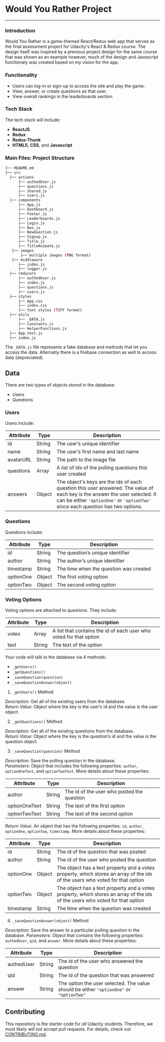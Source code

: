 # Would You Rather Project
-----

### Introduction

Would You Rather is a game-themed React/Redux web app that serves as the final assessment project for Udacity's React & Redux course. The design itself was inspired by a previous project design for the same course that was shown as an example however, much of the design and Javascript functionaly was created based on my vision for the app.

### Functionality

* Users can log-in or sign-up to access the site and play the game. 
* View, answer, or create questions as that user. 
* View overall rankings in the leaderboards section.

### Tech Stack

The tech stack will include:

* **ReactJS** 
* **Redux** 
* **Redux-Thunk** 
* **HTML5**, **CSS**, and **Javascript** 

### Main Files: Project Structure

  ```sh
  ├── README.md
  ├── src
    ├── actions 
        ├── authedUser.js
        ├── questions.js
        ├── shared.js
        ├── users.js
    ├── components
        ├── App.js
        ├── Dashboard.js
        ├── Footer.js
        ├── Leaderboards.js
        ├── Login.js
        ├── Nav.js
        ├── NewQuestion.js
        ├── Signup.js
        ├── Title.js
        ├── TitleAnimate.js
     ├── images
         ├── multiple images (PNG format)
     ├── middleware
        ├── index.js
        ├── logger.js
    ├── reducers
        ├── authedUser.js
        ├── index.js
        ├── questions.js
        ├── users.js
    ├── styles
        ├── App.css
        ├── index.css
        ├── font styles (TIFF format)
    ├── utils
        ├── _DATA.js
        ├── Constants.js
        ├── HelperFunctions.js
    ├── App.test.js
    ├── index.js
```

The `_DATA.js` file represents a fake database and methods that let you access the data. Alternatly there is a firebase connection as well to access data (depreciated).

## Data

There are two types of objects stored in the database:

* Users
* Questions

### Users

Users include:

| Attribute    | Type             | Description           |
|-----------------|------------------|-------------------         |
| id                 | String           | The user’s unique identifier |
| name          | String           | The user’s first name  and last name     |
| avatarURL  | String           | The path to the image file |
| questions | Array | A list of ids of the polling questions this user created|
| answers      | Object         |  The object's keys are the ids of each question this user answered. The value of each key is the answer the user selected. It can be either `'optionOne'` or `'optionTwo'` since each question has two options.

### Questions

Questions include:

| Attribute | Type | Description |
|-----------------|------------------|-------------------|
| id                  | String | The question’s unique identifier |
| author        | String | The author’s unique identifier |
| timestamp | String | The time when the question was created|
| optionOne | Object | The first voting option|
| optionTwo | Object | The second voting option|

### Voting Options

Voting options are attached to questions. They include:

| Attribute | Type | Description |
|-----------------|------------------|-------------------|
| votes             | Array | A list that contains the id of each user who voted for that option|
| text                | String | The text of the option |

Your code will talk to the database via 4 methods:

* `_getUsers()`
* `_getQuestions()`
* `_saveQuestion(question)`
* `_saveQuestionAnswer(object)`

1) `_getUsers()` Method

*Description*: Get all of the existing users from the database.  
*Return Value*: Object where the key is the user’s id and the value is the user object.

2) `_getQuestions()` Method

*Description*: Get all of the existing questions from the database.  
*Return Value*: Object where the key is the question’s id and the value is the question object.

3) `_saveQuestion(question)` Method

*Description*: Save the polling question in the database.  
*Parameters*:  Object that includes the following properties: `author`, `optionOneText`, and `optionTwoText`. More details about these properties:

| Attribute | Type | Description |
|-----------------|------------------|-------------------|
| author | String | The id of the user who posted the question|
| optionOneText| String | The text of the first option |
| optionTwoText | String | The text of the second option |

*Return Value*:  An object that has the following properties: `id`, `author`, `optionOne`, `optionTwo`, `timestamp`. More details about these properties:

| Attribute | Type | Description |
|-----------------|------------------|-------------------|
| id | String | The id of the question that was posted|
| author | String | The id of the user who posted the question|
| optionOne | Object | The object has a text property and a votes property, which stores an array of the ids of the users who voted for that option|
| optionTwo | Object | The object has a text property and a votes property, which stores an array of the ids of the users who voted for that option|
|timestamp|String | The time when the question was created|

4) `_saveQuestionAnswer(object)` Method

*Description*: Save the answer to a particular polling question in the database.
*Parameters*: Object that contains the following properties: `authedUser`, `qid`, and `answer`. More details about these properties:

| Attribute | Type | Description |
|-----------------|------------------|-------------------|
| authedUser | String | The id of the user who answered the question|
| qid | String | The id of the question that was answered|
| answer | String | The option the user selected. The value should be either `"optionOne"` or `"optionTwo"`|

## Contributing

This repository is the starter code for *all* Udacity students. Therefore, we most likely will not accept pull requests. For details, check out [CONTRIBUTING.md](https://github.com/udacity/reactnd-project-would-you-rather-starter/blob/master/CONTRIBUTING.md).
